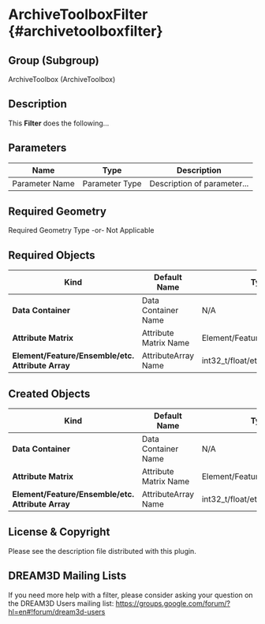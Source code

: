 ArchiveToolboxFilter {#archivetoolboxfilter}
=============

## Group (Subgroup) ##
ArchiveToolbox (ArchiveToolbox)

## Description ##
This **Filter** does the following...

## Parameters ##
| Name | Type | Description |
|------|------|------|
| Parameter Name | Parameter Type | Description of parameter... |

## Required Geometry ##
Required Geometry Type -or- Not Applicable

## Required Objects ##
| Kind | Default Name | Type | Component Dimensions | Description |
|------|--------------|-------------|---------|-----|
| **Data Container** | Data Container Name | N/A | N/A | Description of object... |
| **Attribute Matrix** | Attribute Matrix Name | Element/Feature/Ensemble/etc. | N/A | Description of object... |
| **Element/Feature/Ensemble/etc. Attribute Array** | AttributeArray Name | int32_t/float/etc. | (1)/(3)/etc. | Description of object... |

## Created Objects ##
| Kind | Default Name | Type | Component Dimensions | Description |
|------|--------------|-------------|---------|-----|
| **Data Container** | Data Container Name | N/A | N/A | Description of object... |
| **Attribute Matrix** | Attribute Matrix Name | Element/Feature/Ensemble/etc. | N/A | Description of object... |
| **Element/Feature/Ensemble/etc. Attribute Array** | AttributeArray Name | int32_t/float/etc. | (1)/(3)/etc. | Description of object... |

## License & Copyright ##

Please see the description file distributed with this plugin.

## DREAM3D Mailing Lists ##

If you need more help with a filter, please consider asking your question on the DREAM3D Users mailing list:
https://groups.google.com/forum/?hl=en#!forum/dream3d-users